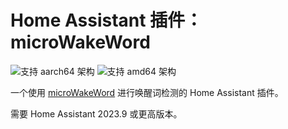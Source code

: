 # Home Assistant 插件：microWakeWord

![支持 aarch64 架构][aarch64-shield] ![支持 amd64 架构][amd64-shield]

一个使用 [microWakeWord](https://github.com/kahrendt/microWakeWord/) 进行唤醒词检测的 Home Assistant 插件。

需要 Home Assistant 2023.9 或更高版本。

[aarch64-shield]: https://img.shields.io/badge/aarch64-yes-green.svg
[amd64-shield]: https://img.shields.io/badge/amd64-yes-green.svg